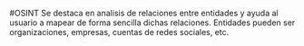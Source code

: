 #OSINT 
Se destaca en analisis de relaciones entre entidades y ayuda al usuario a mapear de forma sencilla dichas relaciones. Entidades pueden ser organizaciones, empresas, cuentas de redes sociales, etc.